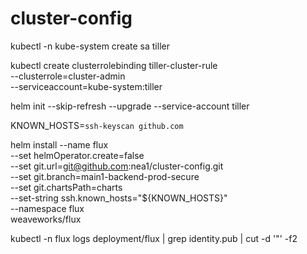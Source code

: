 # cluster-config


kubectl -n kube-system create sa tiller

kubectl create clusterrolebinding tiller-cluster-rule \
    --clusterrole=cluster-admin \
    --serviceaccount=kube-system:tiller
    
helm init --skip-refresh --upgrade --service-account tiller
    

KNOWN_HOSTS=`ssh-keyscan github.com`




helm install --name flux \
--set helmOperator.create=false \
--set git.url=git@github.com:nea1/cluster-config.git \
--set git.branch=main1-backend-prod-secure \
--set git.chartsPath=charts \
--set-string ssh.known_hosts="${KNOWN_HOSTS}" \
--namespace flux \
weaveworks/flux


kubectl -n flux logs deployment/flux | grep identity.pub | cut -d '"' -f2